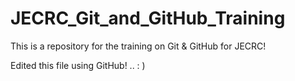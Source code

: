 # JECRC_Git_and_GitHub_Training
This is a repository for the training on Git &amp; GitHub for JECRC!


Edited this file using GitHub!
.. : )
